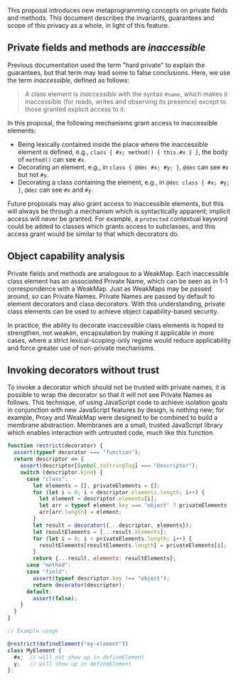 This proposal introduces new metaprogramming concepts on private fields and methods. This document describes the invariants, guarantees and scope of this privacy as a whole, in light of this feature.

## Private fields and methods are *inaccessible*

Previous documentation used the term "hard private" to explain the guarantees, but that term may lead some to false conclusions. Here, we use the term *inaccessible*, defined as follows:

> A class element is *inaccessible* with the syntax `#name`, which makes it inaccessible (for reads, writes and observing its presence) except to those granted explicit access to it.

In this proposal, the following mechanisms grant access to inaccessible elements:
- Being lexically contained inside the place where the inaccessible element is defined, e.g., `class { #x; method() { this.#x } }`, the body of `method()` can see `#x`.
- Decorating an element, e.g., in `class { @dec #x; #y; }`, `@dec` can see `#x` but not `#y`.
- Decorating a class containing the element, e.g., in `@dec class { #x; #y; }`, `@dec` can see `#x` and `#y`.

Future proposals may also grant access to inaccessible elements, but this will always be through a mechanism which is syntactically apparent; implicit access will never be granted. For example, a `protected` contextual keyword could be added to classes which grants access to subclasses, and this access grant would be similar to that which decorators do.

## Object capability analysis

Private fields and methods are analogous to a WeakMap. Each inaccessible class element has an associated Private Name, which can be seen as in 1-1 correspondence with a WeakMap. Just as WeakMaps may be passed around, so can Private Names. Private Names are passed by default to element decorators and class decorators. With this understanding, private class elements can be used to achieve object capability-based security.

In practice, the ability to decorate inaccessible class elements is hoped to strengthen, not weaken, encapsulation by making it applicable in more cases, where a strict lexical-scoping-only regime would reduce applicability and force greater use of non-private mechanisms.

## Invoking decorators without trust

To invoke a decorator which should not be trusted with private names, it is possible to wrap the decorator so that it will not see Private Names as follows. This technique, of using JavaScript code to achieve isolation goals in conjunction with new JavaScript features by design, is nothing new; for example, Proxy and WeakMap were designed to be combined to build a membrane abstraction. Membranes are a small, trusted JavaScript library which enables interaction with untrusted code, much like this function.

```js
function restrict(decorator) {
  assert(typeof decorator === "function");
  return descriptor => {
    assert(descriptor[Symbol.toStringTag] === "Descriptor");
    switch (descriptor.kind) {
      case "class":
        let elements = [], privateElements = [];
        for (let i = 0; i < descriptor.elements.length; i++) {
          let element = descriptor.elements[i];
          let arr = typeof element.key === "object" ? privateElements : elements;
          arr[arr.length] = element;
        }
        let result = decorator({...descriptor, elements});
        let resultElements = [...result.elements];
        for (let i = 0; i < privateElements.length; i++) {
          resultElements[resultElements.length] = privateElements[i];
        }
        return {...result, elements: resultElements};
      case "method":
      case "field":
        assert(typeof descriptor.key !== "object");
        return decorator(descriptor);
      default:
        assert(false);
    }
  }
}

// Example usage

@restrict(defineElement("my-element"))
class MyElement {
  #x;  // will not show up in defineElement
  y;   // will show up in defineElement
};
```
